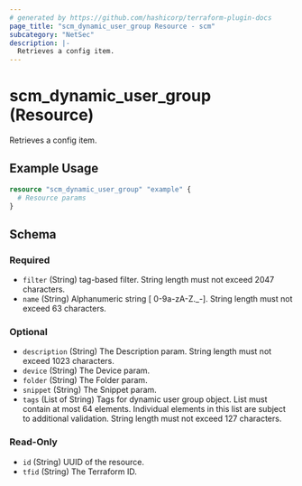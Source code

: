```yaml
---
# generated by https://github.com/hashicorp/terraform-plugin-docs
page_title: "scm_dynamic_user_group Resource - scm"
subcategory: "NetSec"
description: |-
  Retrieves a config item.
---
```


# scm_dynamic_user_group (Resource)

Retrieves a config item.

## Example Usage

```terraform
resource "scm_dynamic_user_group" "example" {
  # Resource params
}
```

<!-- schema generated by tfplugindocs -->
## Schema

### Required

- `filter` (String) tag-based filter. String length must not exceed 2047 characters.
- `name` (String) Alphanumeric string [ 0-9a-zA-Z._-]. String length must not exceed 63 characters.

### Optional

- `description` (String) The Description param. String length must not exceed 1023 characters.
- `device` (String) The Device param.
- `folder` (String) The Folder param.
- `snippet` (String) The Snippet param.
- `tags` (List of String) Tags for dynamic user group object. List must contain at most 64 elements. Individual elements in this list are subject to additional validation. String length must not exceed 127 characters.

### Read-Only

- `id` (String) UUID of the resource.
- `tfid` (String) The Terraform ID.
